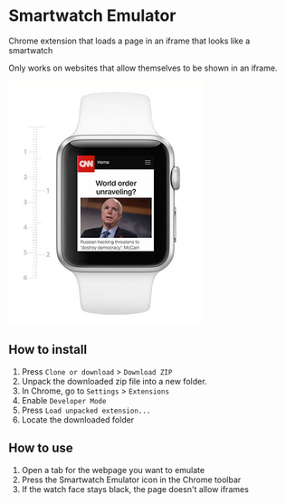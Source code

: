 # Smartwatch Emulator
Chrome extension that loads a page in an iframe that looks like a smartwatch

Only works on websites that allow themselves to be shown in an iframe.

![Preview](/img/preview.jpg)

## How to install

1. Press `Clone or download` > `Download ZIP`
1. Unpack the downloaded zip file into a new folder.
1. In Chrome, go to `Settings` > `Extensions`
1. Enable `Developer Mode`
1. Press `Load unpacked extension...`
1. Locate the downloaded folder

## How to use
1. Open a tab for the webpage you want to emulate
1. Press the Smartwatch Emulator icon in the Chrome toolbar
1. If the watch face stays black, the page doesn't allow iframes
